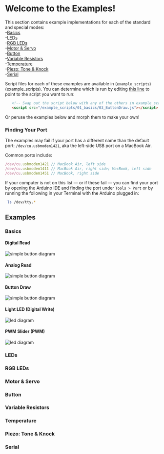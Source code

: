 # Welcome to the Examples!

This section contains example implementations for each of the standard and special modes:  
  -[Basics](#basics)  
  -[LEDs](#leds)  
  -[RGB LEDs](#rgb-leds)  
  -[Motor & Servo](#motor--servo)  
  -[Button](#button)  
  -[Variable Resistors](#variable-resistors)  
  -[Temperature](#temperature)  
  -[Piezo: Tone & Knock](#piezo-tone--knock)  
  -[Serial](#serial)  

Script files for each of these examples are available in (`example_scripts`)(example_scripts). You can determine which is run by editing [this line](https://github.com/sarahgp/p5bots/blob/master/examples/index.html#L13) to point to the script you want to run:

```html
   <!-- Swap out the script below with any of the others in example_scripts. -->
   <script src="/example_scripts/01_basics/03_ButtonDraw.js"></script>
```

Or peruse the examples below and morph them to make your own!

### Finding Your Port

The examples may fail if your port has a different name than the default port: `/dev/cu.usbmodem1421`, aka the left-side USB port on a MacBook Air.

Common ports include:

```js
/dev/cu.usbmodem1421 // MacBook Air, left side
/dev/cu.usbmodem1411 // MacBook Air, right side; MacBook, left side
/dev/cu.usbmodem1451 // MacBook, right side
```

If your computer is not on this list — or if these fail — you can find your port by opening the Arduino IDE and finding the port under `Tools > Port` or by running the following in your Terminal with the Arduino plugged in:

```bash
 ls /dev/tty.*
```

## Examples

### Basics

#### Digital Read
![simple button diagram](diagrams/simple_button.png)


#### Analog Read
![simple button diagram](diagrams/simple_button.png)


#### Button Draw
![simple button diagram](diagrams/simple_button.png)


#### Light LED (Digital Write)
![led diagram](diagrams/led.png)


#### PWM Slider (PWM)
![led diagram](diagrams/led.png)




### LEDs
### RGB LEDs
### Motor & Servo
### Button
### Variable Resistors
### Temperature
### Piezo: Tone & Knock
### Serial